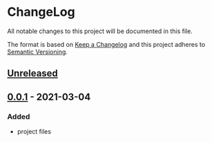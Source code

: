 # ChangeLog
All notable changes to this project will be documented in this file.

The format is based on [Keep a Changelog](http://keepachangelog.com/en/1.0.0/)
and this project adheres to [Semantic Versioning](http://semver.org/spec/v2.0.0.html).

## [Unreleased]

## [0.0.1] - 2021-03-04
### Added
- project files

[Unreleased]: https://github.com/NovelLab/sn-graduation/compare/v0.0.2...HEAD
[0.0.1]: https://github.com/NovelLab/sn-graduation/releases/v0.0.1
